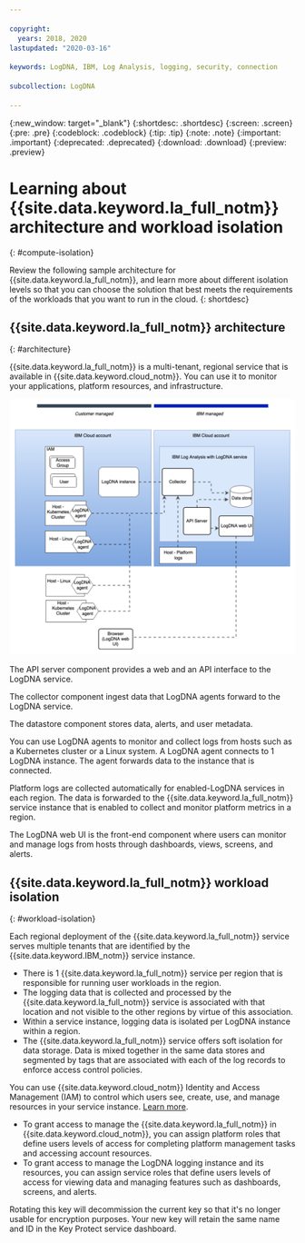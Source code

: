 ```yaml
---

copyright:
  years: 2018, 2020
lastupdated: "2020-03-16"

keywords: LogDNA, IBM, Log Analysis, logging, security, connection

subcollection: LogDNA

---
```


{:new_window: target="_blank"}
{:shortdesc: .shortdesc}
{:screen: .screen}
{:pre: .pre}
{:codeblock: .codeblock}
{:tip: .tip}
{:note: .note}
{:important: .important}
{:deprecated: .deprecated}
{:download: .download}
{:preview: .preview}


# Learning about {{site.data.keyword.la_full_notm}} architecture and workload isolation
{: #compute-isolation}

Review the following sample architecture for {{site.data.keyword.la_full_notm}}, and learn more about different isolation levels so that you can choose the solution that best meets the requirements of the workloads that you want to run in the cloud.
{: shortdesc}



## {{site.data.keyword.la_full_notm}} architecture
{: #architecture}

{{site.data.keyword.la_full_notm}} is a multi-tenant, regional service that is available in {{site.data.keyword.cloud_notm}}. You can use it to monitor your applications, platform resources, and infrastructure.


![{{site.data.keyword.la_full_notm}}](images/Logging-arch.png "{{site.data.keyword.la_full_notm}} high level architecture")

The API server component provides a web and an API interface to the LogDNA service.

The collector component ingest data that LogDNA agents forward to the LogDNA service.

The datastore component stores data, alerts, and user metadata.

You can use LogDNA agents to monitor and collect logs from hosts such as a Kubernetes cluster or a Linux system. A LogDNA agent connects to 1 LogDNA instance. The agent forwards data to the instance that is connected. 

Platform logs are collected automatically for enabled-LogDNA services in each region. The data is forwarded to the {{site.data.keyword.la_full_notm}} service instance that is enabled to collect and monitor platform metrics in a region.

The LogDNA web UI is the front-end component where users can monitor and manage logs from hosts through dashboards, views, screens, and alerts.



## {{site.data.keyword.la_full_notm}} workload isolation
{: #workload-isolation}

Each regional deployment of the {{site.data.keyword.la_full_notm}} service serves multiple tenants that are identified by the {{site.data.keyword.IBM_notm}} service instance.

* There is 1 {{site.data.keyword.la_full_notm}} service per region that is responsible for running user workloads in the region.
* The logging data that is collected and processed by the {{site.data.keyword.la_full_notm}} service is associated with that location and not visible to the other regions by virtue of this association.
* Within a service instance, logging data is isolated per LogDNA instance within a region. 
* The {{site.data.keyword.la_full_notm}} service offers soft isolation for data storage. Data is mixed together in the same data stores and segmented by tags that are associated with each of the log records to enforce access control policies.

You can use {{site.data.keyword.cloud_notm}} Identity and Access Management (IAM) to control which users see, create, use, and manage resources in your service instance. [Learn more](/docs/Log-Analysis-with-LogDNA?topic=LogDNA-iam).
* To grant access to manage the {{site.data.keyword.la_full_notm}} in {{site.data.keyword.cloud_notm}}, you can assign platform roles that define users levels of access for completing platform management tasks and accessing account resources. 
* To grant access to manage the LogDNA logging instance and its resources, you can assign service roles that define users levels of access for viewing data and managing features such as dashboards, screens, and alerts.


Rotating this key will decommission the current key so that it's no longer usable for encryption purposes. Your new key will retain the same name and ID in the Key Protect service dashboard.

